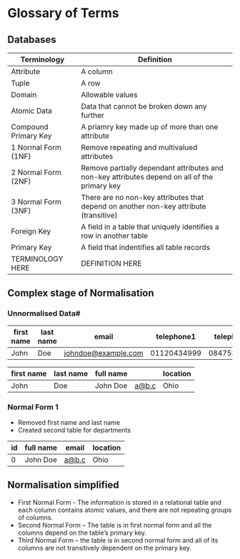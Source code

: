 # Glossary of Terms

## Databases
| Terminology          | Definition                                                |
|----------------------|-----------------------------------------------------------|
| Attribute            | A column                                                  |
| Tuple                | A row                                                     |
| Domain               | Allowable values                                          |
| Atomic Data          | Data that cannot be broken down any further               |
| Compound Primary Key | A priamry key made up of more than one attribute          |
| 1 Normal Form (1NF)  | Remove repeating and multivalued attributes               |
| 2 Normal Form (2NF)  | Remove partially dependant attributes and non-key attributes depend on all of the primary key |
| 3 Normal Form (3NF)  | There are no non-key attributes that depend on another non-key attribute (transitive) |
| Foreign Key          | A field in a table that uniquely identifies a row in another table |
| Primary Key          | A field that indentifies all table records |
| TERMINOLOGY HERE | DEFINITION HERE |

## Complex stage of Normalisation
### Unnormalised Data#
|first name|last name|email|telephone1|telephone2|location|
|---|---|---|---|---|---|
|John|Doe|johndoe@example.com|01120434999|08475357483|UK|

| first name | last name | full name |  | location |
|------------|-----------|-----------|-------|----------|
| John       | Doe       | John Doe  | a@b.c | Ohio     |

### Normal Form 1
* Removed first name and last name
* Created second table for departments

| id | full name | email | location |
|----|-----------|-------|----------|
| 0  | John Doe  | a@b.c | Ohio     |

## Normalisation simplified
* First Normal Form - The information is stored in a relational table and each column contains atomic values, and there are not repeating groups of columns.
* Second Normal Form – The table is in first normal form and all the columns depend on the table’s primary key.
* Third Normal Form – the table is in second normal form and all of its columns are not transitively dependent on the primary key.
